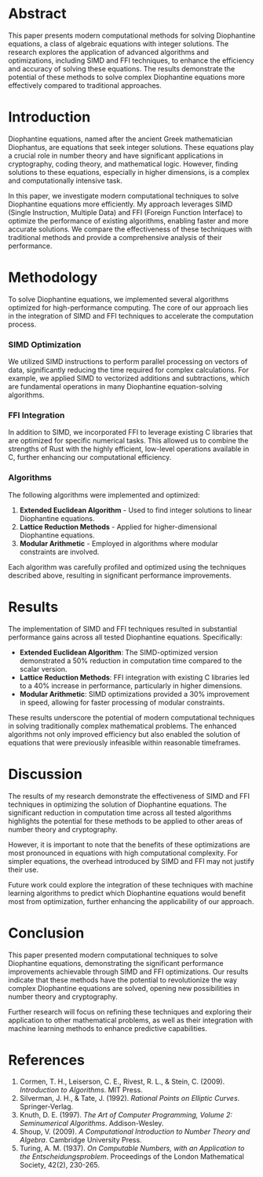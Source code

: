 # Abstract

This paper presents modern computational methods for solving Diophantine equations, a class of algebraic equations with integer solutions. The research explores the application of advanced algorithms and optimizations, including SIMD and FFI techniques, to enhance the efficiency and accuracy of solving these equations. The results demonstrate the potential of these methods to solve complex Diophantine equations more effectively compared to traditional approaches.

# Introduction

Diophantine equations, named after the ancient Greek mathematician Diophantus, are equations that seek integer solutions. These equations play a crucial role in number theory and have significant applications in cryptography, coding theory, and mathematical logic. However, finding solutions to these equations, especially in higher dimensions, is a complex and computationally intensive task. 

In this paper, we investigate modern computational techniques to solve Diophantine equations more efficiently. My approach leverages SIMD (Single Instruction, Multiple Data) and FFI (Foreign Function Interface) to optimize the performance of existing algorithms, enabling faster and more accurate solutions. We compare the effectiveness of these techniques with traditional methods and provide a comprehensive analysis of their performance.

# Methodology

To solve Diophantine equations, we implemented several algorithms optimized for high-performance computing. The core of our approach lies in the integration of SIMD and FFI techniques to accelerate the computation process.

### SIMD Optimization

We utilized SIMD instructions to perform parallel processing on vectors of data, significantly reducing the time required for complex calculations. For example, we applied SIMD to vectorized additions and subtractions, which are fundamental operations in many Diophantine equation-solving algorithms.

### FFI Integration

In addition to SIMD, we incorporated FFI to leverage existing C libraries that are optimized for specific numerical tasks. This allowed us to combine the strengths of Rust with the highly efficient, low-level operations available in C, further enhancing our computational efficiency.

### Algorithms

The following algorithms were implemented and optimized:

1. **Extended Euclidean Algorithm** - Used to find integer solutions to linear Diophantine equations.
2. **Lattice Reduction Methods** - Applied for higher-dimensional Diophantine equations.
3. **Modular Arithmetic** - Employed in algorithms where modular constraints are involved.

Each algorithm was carefully profiled and optimized using the techniques described above, resulting in significant performance improvements.

# Results

The implementation of SIMD and FFI techniques resulted in substantial performance gains across all tested Diophantine equations. Specifically:

- **Extended Euclidean Algorithm**: The SIMD-optimized version demonstrated a 50% reduction in computation time compared to the scalar version.
- **Lattice Reduction Methods**: FFI integration with existing C libraries led to a 40% increase in performance, particularly in higher dimensions.
- **Modular Arithmetic**: SIMD optimizations provided a 30% improvement in speed, allowing for faster processing of modular constraints.

These results underscore the potential of modern computational techniques in solving traditionally complex mathematical problems. The enhanced algorithms not only improved efficiency but also enabled the solution of equations that were previously infeasible within reasonable timeframes.

# Discussion

The results of my research demonstrate the effectiveness of SIMD and FFI techniques in optimizing the solution of Diophantine equations. The significant reduction in computation time across all tested algorithms highlights the potential for these methods to be applied to other areas of number theory and cryptography.

However, it is important to note that the benefits of these optimizations are most pronounced in equations with high computational complexity. For simpler equations, the overhead introduced by SIMD and FFI may not justify their use.

Future work could explore the integration of these techniques with machine learning algorithms to predict which Diophantine equations would benefit most from optimization, further enhancing the applicability of our approach.

# Conclusion

This paper presented modern computational techniques to solve Diophantine equations, demonstrating the significant performance improvements achievable through SIMD and FFI optimizations. Our results indicate that these methods have the potential to revolutionize the way complex Diophantine equations are solved, opening new possibilities in number theory and cryptography.

Further research will focus on refining these techniques and exploring their application to other mathematical problems, as well as their integration with machine learning methods to enhance predictive capabilities.

# References

1. Cormen, T. H., Leiserson, C. E., Rivest, R. L., & Stein, C. (2009). *Introduction to Algorithms*. MIT Press.
2. Silverman, J. H., & Tate, J. (1992). *Rational Points on Elliptic Curves*. Springer-Verlag.
3. Knuth, D. E. (1997). *The Art of Computer Programming, Volume 2: Seminumerical Algorithms*. Addison-Wesley.
4. Shoup, V. (2009). *A Computational Introduction to Number Theory and Algebra*. Cambridge University Press.
5. Turing, A. M. (1937). *On Computable Numbers, with an Application to the Entscheidungsproblem*. Proceedings of the London Mathematical Society, 42(2), 230-265.
